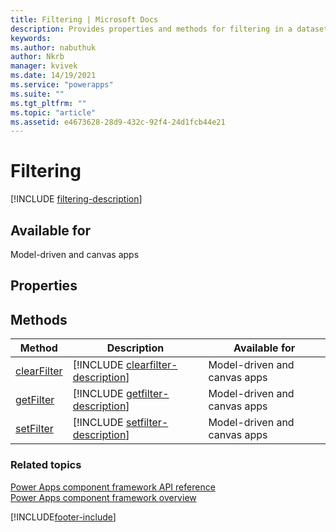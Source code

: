 ```yaml
---
title: Filtering | Microsoft Docs
description: Provides properties and methods for filtering in a dataset.
keywords:
ms.author: nabuthuk
author: Nkrb
manager: kvivek
ms.date: 14/19/2021
ms.service: "powerapps"
ms.suite: ""
ms.tgt_pltfrm: ""
ms.topic: "article"
ms.assetid: e4673628-28d9-432c-92f4-24d1fcb44e21
---
```


# Filtering

[!INCLUDE [filtering-description](includes/filtering-description.md)]

## Available for

Model-driven and canvas apps

## Properties

## Methods

| Method                                  | Description                                                                         | Available for                |
| --------------------------------------- | ----------------------------------------------------------------------------------- | ---------------------------- |
| [clearFilter](filtering/clearfilter.md) | [!INCLUDE [clearfilter-description](filtering/includes/clearfilter-description.md)] | Model-driven and canvas apps |
| [getFilter](filtering/getfilter.md)     | [!INCLUDE [getfilter-description](filtering/includes/getfilter-description.md)]     | Model-driven and canvas apps |
| [setFilter](filtering/setfilter.md)     | [!INCLUDE [setfilter-description](filtering/includes/setfilter-description.md)]     | Model-driven and canvas apps |

### Related topics

[Power Apps component framework API reference](../reference/index.md)<br/>
[Power Apps component framework overview](../overview.md)

[!INCLUDE[footer-include](../../../includes/footer-banner.md)]
